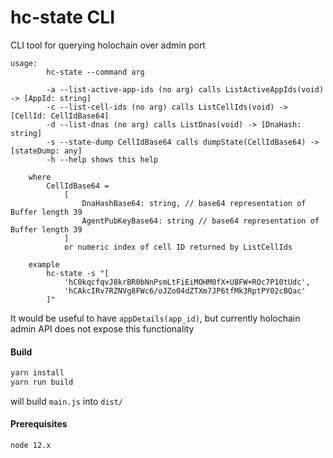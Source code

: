 # hc-state CLI

CLI tool for querying holochain over admin port
```
usage:
        hc-state --command arg

        -a --list-active-app-ids (no arg) calls ListActiveAppIds(void) -> [AppId: string]
        -c --list-cell-ids (no arg) calls ListCellIds(void) -> [CellId: CellIdBase64]
        -d --list-dnas (no arg) calls ListDnas(void) -> [DnaHash: string]
        -s --state-dump CellIdBase64 calls dumpState(CellIdBase64) -> [stateDump: any]
        -h --help shows this help

    where
        CellIdBase64 =
            [
                DnaHashBase64: string, // base64 representation of Buffer length 39
                AgentPubKeyBase64: string // base64 representation of Buffer length 39
            ]
            or numeric index of cell ID returned by ListCellIds

    example
        hc-state -s "[
            'hC0kqcfqvJ8krBR0bNnPsmLtFiEiMOHM0fX+U8FW+ROc7P10tUdc',
            'hCAkcIRv7RZNVg8FWc6/oJZo04dZTXm7JP6tfMk3RptPY02cBQac'
        ]"
```

It would be useful to have `appDetails(app_id)`, but currently holochain admin API does not expose this functionality

#### Build
```sh
yarn install
yarn run build
```
will build `main.js` into `dist/`

#### Prerequisites
`node 12.x`
